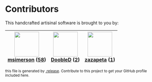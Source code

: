 # Contributors

This handcrafted artisinal software is brought to you by:

| <img height="80" src="https://avatars.githubusercontent.com/u/261635?v=4"><br><a href="https://github.com/msimerson">msimerson</a> (<a href="https://github.com/haraka/haraka-plugin-redis/commits?author=msimerson">58</a>)| <img height="80" src="https://avatars.githubusercontent.com/u/918201?v=4"><br><a href="https://github.com/DoobleD">DoobleD</a> (<a href="https://github.com/haraka/haraka-plugin-redis/commits?author=DoobleD">2</a>)| <img height="80" src="https://avatars.githubusercontent.com/u/7803873?v=4"><br><a href="https://github.com/zazapeta">zazapeta</a> (<a href="https://github.com/haraka/haraka-plugin-redis/commits?author=zazapeta">1</a>)|
| :---: | :---: | :---: |

<sub>this file is generated by [.release](https://github.com/msimerson/.release).
Contribute to this project to get your GitHub profile included here.</sub>
